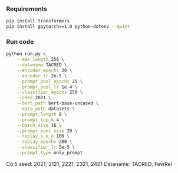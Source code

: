 ### Requirements

```bash
pip install transformers
pip install gpytorch==1.0 python-dotenv --quiet
```


### Run code

```bash
python run.py \
    --max_length 256 \
    --dataname TACRED \
    --encoder_epochs 30 \
    --encoder_lr 2e-5 \
    --prompt_pool_epochs 25 \
    --prompt_pool_lr 1e-4 \
    --classifier_epochs 250 \
    --seed 2021 \
    --bert_path bert-base-uncased \
    --data_path datasets \
    --prompt_length 8 \
    --prompt_top_k 4 \
    --batch_size 16 \
    --prompt_pool_size 20 \
    --replay_s_e_e 100 \
    --replay_epochs 200 \
    --classifier_lr 5e-5 \
    --prompt_type only_prompt  
```


Có 5 seed: 2021, 2121, 2221, 2321, 2421
Dataname: TACRED, FewRel

